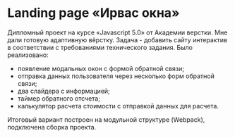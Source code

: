 # Landing page «Ирвас окна»

Дипломный проект на курсе «Javascript 5.0» от Академии верстки. Мне дали готовую адаптивную вёрстку. Задача - добавить сайту интерактив в соответствии с требованиями технического задания. Было реализовано:

- появление модальных окон с формой обратной связи;
- отправка данных пользователя через несколько форм обратной связи;
- два слайдера с информацией;
- таймер обратного отсчета;
- калькулятор расчета стоимости с отправкой данных для расчета.

Итоговый вариант построен на модульной структуре (Webpack), подключена сборка проекта.
